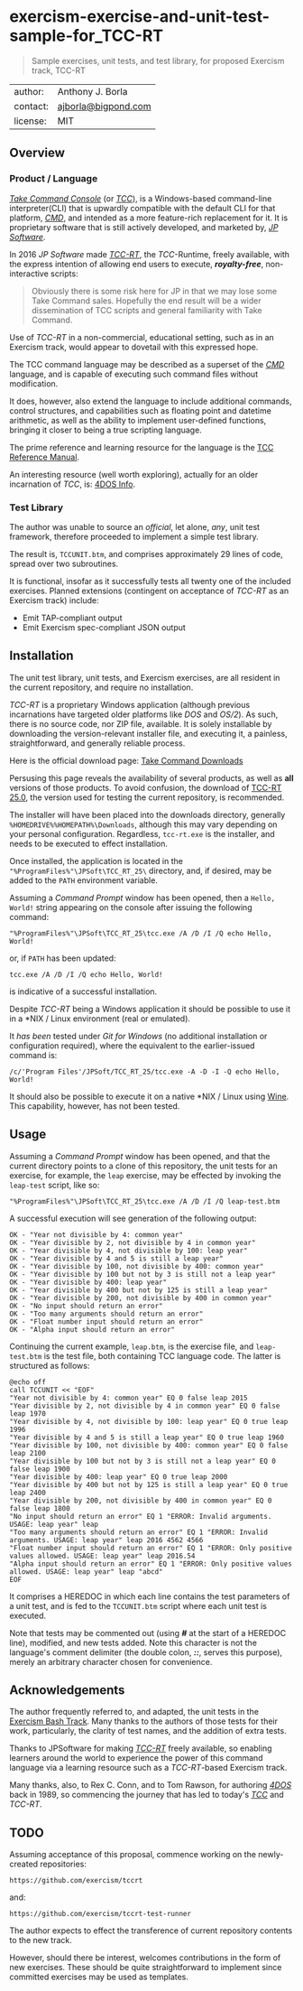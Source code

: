 # exercism-exercise-and-unit-test-sample-for_TCC-RT
> Sample exercises, unit tests, and test library, for proposed Exercism track, TCC-RT

|||
| :---     | :--- |
| author:  | Anthony J. Borla |
| contact: | [ajborla@bigpond.com](ajborla@bigpond.com) |
| license: | MIT |

## Overview

### Product / Language
[_Take Command Console_](https://en.wikipedia.org/wiki/Take_Command_Console) (or [_TCC_](https://en.wikipedia.org/wiki/Take_Command_Console)), is a Windows-based command-line interpreter(CLI) that is upwardly compatible with the default CLI for that platform, [_CMD_](https://en.wikipedia.org/wiki/Cmd.exe), and intended as a more feature-rich replacement for it. It is proprietary software that is still actively developed, and marketed by, [_JP Software_](https://jpsoft.com/).

In 2016 _JP Software_ made [_TCC-RT_](https://jpsoft.com/blogs/releases/tcc-rt-released.html), the _TCC_-Runtime, freely available, with the express intention of allowing end users to execute, **_royalty-free_**, non-interactive scripts:

> Obviously there is some risk here for JP in that we may lose some Take Command sales. Hopefully the end result will be a wider dissemination of TCC scripts and general familiarity with Take Command.

Use of _TCC-RT_ in a non-commercial, educational setting, such as in an Exercism track, would appear to dovetail with this expressed hope.

The TCC command language may be described as a superset of the [_CMD_](https://en.wikipedia.org/wiki/Cmd.exe) language, and is capable of executing such command files without modification.

It does, however, also extend the language to include additional commands, control structures, and capabilities such as floating point and datetime arithmetic, as well as the ability to implement user-defined functions, bringing it closer to being a true scripting language.

The prime reference and learning resource for the language is the [TCC Reference Manual](https://jpsoft.com/downloads/v31/TakeCommand.pdf).

An interesting resource (well worth exploring), actually for an older incarnation of _TCC_, is: [4DOS Info](https://4dos.info/).

### Test Library
The author was unable to source an _official_, let alone, _any_, unit test framework, therefore proceeded to implement a simple test library.

The result is, `TCCUNIT.btm`, and comprises approximately 29 lines of code, spread over two subroutines.

It is functional, insofar as it successfully tests all twenty one of the included exercises. Planned extensions (contingent on acceptance of _TCC-RT_ as an Exercism track) include:
* Emit TAP-compliant output
* Emit Exercism spec-compliant JSON output

## Installation
The unit test library, unit tests, and Exercism exercises, are all resident in the current repository, and require no installation.

_TCC-RT_ is a proprietary Windows application (although previous incarnations have targeted older platforms like _DOS_ and _OS/2_). As such, there is no source code, nor ZIP file, available. It is solely installable by downloading the version-relevant installer file, and executing it, a painless, straightforward, and generally reliable process.

Here is the official download page: [Take Command Downloads](https://jpsoft.com/all-downloads/all-downloads.html)

Persusing this page reveals the availability of several products, as well as **all** versions of those products. To avoid confusion, the download of [TCC-RT 25.0](https://jpsoft.com/downloads/v25/tcc-rt.exe), the version used for testing the current repository, is recommended.

The installer will have been placed into the downloads directory, generally `%HOMEDRIVE%%HOMEPATH%\Downloads`, although this may vary depending on your personal configuration. Regardless, `tcc-rt.exe` is the installer, and needs to be executed to effect installation.

Once installed, the application is located in the `"%ProgramFiles%"\JPSoft\TCC_RT_25\` directory, and, if desired, may be added to the `PATH` environment variable.

Assuming a _Command Prompt_ window has been opened, then a `Hello, World!` string appearing on the console after issuing the following command:

```plain
"%ProgramFiles%"\JPSoft\TCC_RT_25\tcc.exe /A /D /I /Q echo Hello, World!
```

or, if `PATH` has been updated:

```plain
tcc.exe /A /D /I /Q echo Hello, World!
```

is indicative of a successful installation.

Despite _TCC-RT_ being a Windows application it should be possible to use it in a *NIX / Linux environment (real or emulated).

It _has been_ tested under _Git for Windows_ (no additional installation or configuration required), where the equivalent to the earlier-issued command is:

```plain
/c/'Program Files'/JPSoft/TCC_RT_25/tcc.exe -A -D -I -Q echo Hello, World!
```

It should also be possible to execute it on a native *NIX / Linux using [Wine](https://www.winehq.org/). This capability, however, has not been tested.

## Usage
Assuming a _Command Prompt_ window has been opened,
and that the current directory points to a clone of this repository, the unit tests for an exercise, for example, the `leap` exercise, may be effected by invoking the `leap-test` script, like so:

```plain
"%ProgramFiles%"\JPSoft\TCC_RT_25\tcc.exe /A /D /I /Q leap-test.btm
```

A successful execution will see generation of the following output:

```plain
OK - "Year not divisible by 4: common year"
OK - "Year divisible by 2, not divisible by 4 in common year"
OK - "Year divisible by 4, not divisible by 100: leap year"
OK - "Year divisible by 4 and 5 is still a leap year"
OK - "Year divisible by 100, not divisible by 400: common year"
OK - "Year divisible by 100 but not by 3 is still not a leap year"
OK - "Year divisible by 400: leap year"
OK - "Year divisible by 400 but not by 125 is still a leap year"
OK - "Year divisible by 200, not divisible by 400 in common year"
OK - "No input should return an error"
OK - "Too many arguments should return an error"
OK - "Float number input should return an error"
OK - "Alpha input should return an error"
```

Continuing the current example, `leap.btm`, is the exercise file, and `leap-test.btm` is the test file, both containing TCC language code. The latter is structured as follows:

```plain
@echo off
call TCCUNIT << "EOF"
"Year not divisible by 4: common year" EQ 0 false leap 2015
"Year divisible by 2, not divisible by 4 in common year" EQ 0 false leap 1970
"Year divisible by 4, not divisible by 100: leap year" EQ 0 true leap 1996
"Year divisible by 4 and 5 is still a leap year" EQ 0 true leap 1960
"Year divisible by 100, not divisible by 400: common year" EQ 0 false leap 2100
"Year divisible by 100 but not by 3 is still not a leap year" EQ 0 false leap 1900
"Year divisible by 400: leap year" EQ 0 true leap 2000
"Year divisible by 400 but not by 125 is still a leap year" EQ 0 true leap 2400
"Year divisible by 200, not divisible by 400 in common year" EQ 0 false leap 1800
"No input should return an error" EQ 1 "ERROR: Invalid arguments. USAGE: leap year" leap
"Too many arguments should return an error" EQ 1 "ERROR: Invalid arguments. USAGE: leap year" leap 2016 4562 4566
"Float number input should return an error" EQ 1 "ERROR: Only positive values allowed. USAGE: leap year" leap 2016.54
"Alpha input should return an error" EQ 1 "ERROR: Only positive values allowed. USAGE: leap year" leap "abcd"
EOF
```

It comprises a HEREDOC in which each line contains the test parameters of a unit test, and is fed to the `TCCUNIT.btm` script where each unit test is executed.

Note that tests may be commented out (using **_#_** at the start of a HEREDOC line), modified, and new tests added. Note this character is not the language's comment delimiter (the double colon, **_::_**, serves this purpose), merely an arbitrary character chosen for convenience.

## Acknowledgements
The author frequently referred to, and adapted, the unit tests in the [Exercism Bash Track](https://exercism.org/tracks/bash). Many thanks to the authors of those tests for their work, particularly, the clarity of test names, and the addition of extra tests.

Thanks to JPSoftware for making [_TCC-RT_](https://jpsoft.com/downloads/v25/tcc-rt.exe) freely available, so enabling learners around the world to experience the power of this command language via a learning resource such as a _TCC-RT_-based Exercism track.

Many thanks, also, to Rex C. Conn, and to Tom Rawson, for authoring [_4DOS_](https://en.wikipedia.org/wiki/4DOS) back in 1989, so commencing the journey that has led to today's [_TCC_](https://en.wikipedia.org/wiki/Take_Command_Console) and _TCC-RT_.

## TODO
Assuming acceptance of this proposal, commence working on the newly-created repositories:

`https://github.com/exercism/tccrt`

and:

`https://github.com/exercism/tccrt-test-runner`

The author expects to effect the transference of current repository contents to the new track.

However, should there be interest, welcomes contributions in the form of new exercises. These should be quite straightforward to implement since committed exercises may be used as templates.

